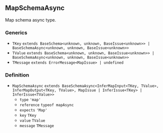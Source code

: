 MapSchemaAsync
--------------

Map schema async type.

### Generics

*   `TKey` `extends BaseSchema<unknown, unknown, BaseIssue<unknown>> | BaseSchemaAsync<unknown, unknown, BaseIssue<unknown>>`
*   `TValue` `extends BaseSchema<unknown, unknown, BaseIssue<unknown>> | BaseSchemaAsync<unknown, unknown, BaseIssue<unknown>>`
*   `TMessage` `extends ErrorMessage<MapIssue> | undefined`

### Definition

*   `MapSchemaAsync` `extends BaseSchemaAsync<InferMapInput<TKey, TValue>, InferMapOutput<TKey, TValue>, MapIssue | InferIssue<TKey> | InferIssue<TValue>>`
    *   `type` `'map'`
    *   `reference` `typeof mapAsync`
    *   `expects` `'Map'`
    *   `key` `TKey`
    *   `value` `TValue`
    *   `message` `TMessage`